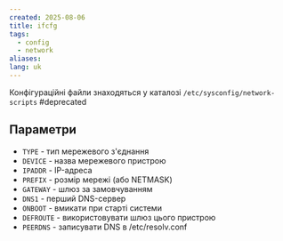 ```yaml
---
created: 2025-08-06
title: ifcfg
tags:
  - config
  - network
aliases: 
lang: uk
---
```

Конфігураційні файли знаходяться у каталозі `/etc/sysconfig/network-scripts` #deprecated

## Параметри

- `TYPE` - тип мережевого з'єднання
- `DEVICE` - назва мережевого пристрою
- `IPADDR` - IP-адреса
- `PREFIX` - розмір мережі (або NETMASK)
- `GATEWAY` - шлюз за замовчуванням
- `DNS1` - перший DNS-сервер
- `ONBOOT` - вмикати при старті системи
- `DEFROUTE` - використовувати шлюз цього пристрою
- `PEERDNS` - записувати DNS в /etc/resolv.conf
